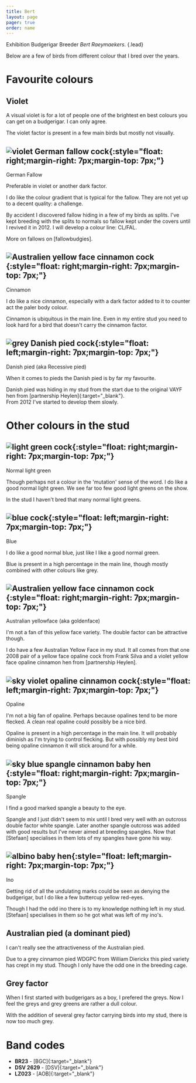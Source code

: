 ```yaml
---
title: Bert
layout: page
pager: true
order: name
---
```


Exhibition Budgerigar Breeder *Bert Raeymaekers*.
{.lead}

Below are a few of birds from different colour that I bred over the years.

# Favourite colours

## Violet

A visual violet is for a lot of people one of the brightest en best colours you can get on a budgerigar. I can only agree.

The violet factor is present in a few main birds but mostly not visually.

## ![violet German fallow cock](/img/bert_fallow.jpeg){:style="float: right;margin-right: 7px;margin-top: 7px;"}
German Fallow

Preferable in violet or another dark factor.

I do like the colour gradient that is typical for the fallow. They are not yet up to a decent quality: a challenge.

By accident I discovered fallow hiding in a few of my birds as splits. I've kept breeding with the splits to normals so fallow kept under the covers until I revived it in 2012. I will develop a colour line: CL/FAL.

More on fallows on [fallowbudgies].
<br clear="all">

## ![Australien yellow face cinnamon cock](/img/bert_cinnamon.jpeg){:style="float: right;margin-right: 7px;margin-top: 7px;"}
Cinnamon

I do like a nice cinnamon, especially with a dark factor added to it to counter act the paler body colour.

Cinnamon is ubiquitous in the main line. Even in my entire stud you need to look hard for a bird that doesn't carry the cinnamon factor.
<br clear="all">

## ![grey Danish pied cock](/img/bert_pied.jpeg){:style="float: left;margin-right: 7px;margin-top: 7px;"}
Danish pied (aka Recessive pied)

When it comes to pieds the Danish pied is by far my favourite.

Danish pied was hiding in my stud from the start due to the original VAYF hen from [partnership Heylen]{:target="_blank"}.  
From 2012 I've started to develop them slowly.
<br clear="all">

# Other colours in the stud

## ![light green cock](/img/bert_normal.jpeg){:style="float: right;margin-right: 7px;margin-top: 7px;"}
Normal light green

Though perhaps not a colour in the 'mutation' sense of the word.
I do like a good normal light green.
We see far too few good light greens on the show.

In the stud I haven't bred that many normal light greens.
<br clear="all">

## ![blue cock](/img/bert_blue.jpeg){:style="float: left;margin-right: 7px;margin-top: 7px;"}
Blue

I do like a good normal blue, just like I like a good normal green.

Blue is present in a high percentage in the main line, though mostly combined with other colours like grey.
<br clear="all">

## ![Australien yellow face cinnamon cock](/img/bert_cinnamon.jpeg){:style="float: right;margin-right: 7px;margin-top: 7px;"}
Australian yellowface (aka goldenface)

I'm not a fan of this yellow face variety. The double factor can be attractive though.

I do have a few Australian Yellow Face in my stud.
It all comes from that one 2008 pair of a yellow face opaline cock from Frank Silva and a violet yellow face opaline cinnamon hen from [partnership Heylen].
<br clear="all">

## ![sky violet opaline cinnamon cock](/img/bert_opaline.jpeg){:style="float: left;margin-right: 7px;margin-top: 7px;"}
Opaline

I'm not a big fan of opaline. Perhaps because opalines tend to be more flecked.
A clean real opaline could possibly be a nice bird.

Opaline is present in a high percentage in the main line.
It will probably diminish as I'm trying to control flecking.
But with possibly my best bird being opaline cinnamon it will stick around for a while.
<br clear="all">

## ![sky blue spangle cinnamon baby hen](/img/bert_spangle.jpeg){:style="float: right;margin-right: 7px;margin-top: 7px;"}
Spangle

I find a good marked spangle a beauty to the eye.

Spangle and I just didn't seem to mix until I bred very well with an outcross double factor white spangle.
Later another spangle outcross was added with good results but I've never aimed at breeding spangles.
Now that [Stefaan] specialises in them lots of my spangles have gone his way.
<br clear="all">

## ![albino baby hen](/img/bert_ino.jpeg){:style="float: left;margin-right: 7px;margin-top: 7px;"}
Ino

Getting rid of all the undulating marks could be seen as denying the budgerigar, but I do like a few buttercup yellow red-eyes.

Though I had the odd ino there is to my knowledge nothing left in my stud.
[Stefaan] specialises in them so he got what was left of my ino's.
<br clear="all">

## Australian pied (a dominant pied)

I can't really see the attractiveness of the Australian pied.

Due to a grey cinnamon pied WDGPC from William Dierickx this pied variety has crept in my stud.
Though I only have the odd one in the breeding cage.

## Grey factor

When I first started with budgerigars as a boy, I prefered the greys. Now I feel the greys and grey greens are rather a dull colour.

With the addition of several grey factor carrying birds into my stud, there is now too much grey.

# Band codes

* **BR23** - [BGC]{:target="_blank"}
* **DSV 2629** - [DSV]{:target="_blank"}
* **LZ023** - [AOB]{:target="_blank"}
